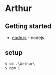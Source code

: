 # Arthur
## Getting started

 - [node.js](https://nodejs.org/en/download/) - nodejs.

## setup
```
$ cd .\Arthur\
$ npm i
```
